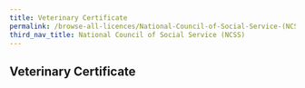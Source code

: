 ```yaml
---
title: Veterinary Certificate
permalink: /browse-all-licences/National-Council-of-Social-Service-(NCSS)/Veterinary-Certificate
third_nav_title: National Council of Social Service (NCSS)
---
```

## Veterinary Certificate
